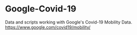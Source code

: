 # Google-Covid-19
Data and scripts working with Google's Covid-19 Mobility Data. https://www.google.com/covid19/mobility/
